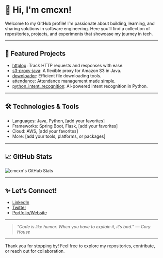 # 👋 Hi, I'm cmcxn!

Welcome to my GitHub profile! I’m passionate about building, learning, and sharing solutions in software engineering. Here you’ll find a collection of repositories, projects, and experiments that showcase my journey in tech.

---

## 🚀 Featured Projects

- [httplog](https://github.com/cmcxn/httplog): Track HTTP requests and responses with ease.
- [s3-proxy-java](https://github.com/cmcxn/s3-proxy-java): A flexible proxy for Amazon S3 in Java.
- [downloader](https://github.com/cmcxn/downloader): Efficient file downloading tools.
- [attendance](https://github.com/cmcxn/attendance): Attendance management made simple.
- [python_intent_recognition](https://github.com/cmcxn/python_intent_recognition): AI-powered intent recognition in Python.

---

## 🛠️ Technologies & Tools

- Languages: Java, Python, [add your favorites]
- Frameworks: Spring Boot, Flask, [add your favorites]
- Cloud: AWS, [add your favorites]
- More: [add your tools, platforms, or packages]

---

## 📈 GitHub Stats

![cmcxn's GitHub Stats](https://github-readme-stats.vercel.app/api?username=cmcxn&show_icons=true&hide_border=true)

---

## ✨ Let’s Connect!

- [LinkedIn](#)
- [Twitter](#)
- [Portfolio/Website](#)

---

> _“Code is like humor. When you have to explain it, it’s bad.” — Cory House_

---

Thank you for stopping by! Feel free to explore my repositories, contribute, or reach out for collaboration.
